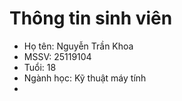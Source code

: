 # Thông tin sinh viên
- Họ tên: Nguyễn Trần Khoa
- MSSV: 25119104
- Tuổi: 18
- Ngành học: Kỹ thuật máy tính
- 
